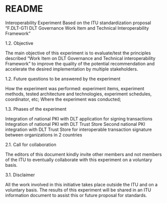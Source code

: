 # README

Interoperability Experiment Based on the ITU standardization proposal “F.DLT-GTI DLT Governance Work Item and Technical Interoperability Framework” 

1.2. Objective

The main objective of this experiment is to evaluate/test the principles described “Work Item on DLT Governance and Technical interoperability Framework” to improve the quality of the potential recommendation and accelerate the desired implementation by multiple stakeholders.

1.2. Future questions to be answered by the experiment

How the experiment was performed: experiment items, experiment methods, tested architecture and technologies, experiment schedules, coordinator, etc; 
Where the experiment was conducted; 

1.3. Phases of the experiment

Integration of national PKI with DLT application for signing transactions
Integration of national PKI with DLT Trust Store
Second national PKI integration with DLT Trust Store for interoperable transaction signature between organizations in 2 countries

2.1. Call for collaboration

The editors of this document kindly invite other members and not members of the ITU to eventually collaborate with this experiment on a voluntary basis.

3.1. Disclaimer

All the work involved in this initiative takes place outside the ITU and on a voluntary basis. The results of this experiment will be shared in an ITU information document to assist this or future proposal for standards.


